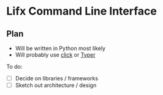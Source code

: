 # Lifx Command Line Interface

## Plan
- Will be written in Python most likely
- Will probably use [click](https://click.palletsprojects.com/en/7.x/)  or [Typer](https://typer.tiangolo.com/)


To do:
- [ ] Decide on libraries / frameworks 
- [ ] Sketch out architecture / design
